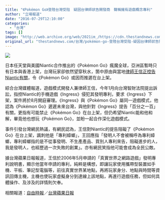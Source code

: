 ```yaml
---
title: "《Pokémon Go》登陸台灣受阻　疑因台律師狀告開發商　聲稱擁有遊戲概念專利"
author: "立場報道"
date: "2016-07-29T12:10:00"
categories:
  - "台灣"
tags: []
image: "http://web.archive.org/web/2021im_/https://cdn.thestandnews.com/media/photos/cache/maxresdefault20copy_W2BZV_1200x0.png"
original_url: "thestandnews.com/台灣/pokémon-go-登陸台灣受阻-疑因台律師狀告開發商-聲稱擁有遊戲概念專利"
---
```

![](http://web.archive.org/web/2021im_/https://cdn.thestandnews.com/media/photos/cache/maxresdefault20copy_W2BZV_1200x0.png)

日本任天堂與美國Niantic合作推出的《Pokémon Go》瘋魔全球，亞洲區暫時只有日本與香港上架，台灣玩家卻依然望穿秋水，箇中原由與當地[律師王信正控告Niantic有關](http://web.archive.org/web/20210628100515/http://news.ltn.com.tw/news/life/breakingnews/1777555)，令《Pokémon Go》或因而推遲在台上架。

綜合台灣媒體報道，遊戲模式開發人兼律師王信，今年1月向台灣智財法院提出訴訟，指控Niantic的手機遊戲《Ingress》侵犯其發明專利，要求《Ingress》下架，案件將於8月開庭審理。《Ingress》與《Pokémon Go》屬同一遊戲模式，他認為《Pokémon Go》遲遲未來台灣，與他針對《Ingress》提告「百分之一百」有關，更指有可能禁止《Pokémon Go》在台上架，但仍希望Niantic能和他和解，畢竟他也想玩《Pokémon Go》，並盼一起合作深化遊戲模式。

事件引發台灣網民熱議，有網民認為，王信對Niantic的提告阻礙了《Pokémon Go》在台上架，諷刺他是「專利蟑螂」，王回應指「發明人不會被稱呼為專利蟑螂，專利蟑螂指的是不從事發明、不生產產品、買別人專利來告，阻礙進步的人，我是發明人，也經歷過一次失敗的創業」。亦有網民笑指他可能會成為全民公敵。

據台灣蘋果日報報道，王信於2006年5月申請的「真實世界之網路遊戲」發明專利說明書，顯示他當年申請的專利，純粹是構想，即讓玩家使用攜帶型裝置如手機、平板、筆記型電腦等，前往真實世界某地點，再將玩家身分、地點與時間等資訊回傳主機，主機也使玩家虛擬身分到達線上該地點，再進行遊戲任務，但如何具體操作、及涉及的詳情則欠奉。

相關報道：[自由時報](http://web.archive.org/web/20210628100515/http://news.ltn.com.tw/news/life/breakingnews/1777555)／[台灣蘋果日報](http://web.archive.org/web/20210628100515/http://www.appledaily.com.tw/realtimenews/article/new/20160728/917286/)